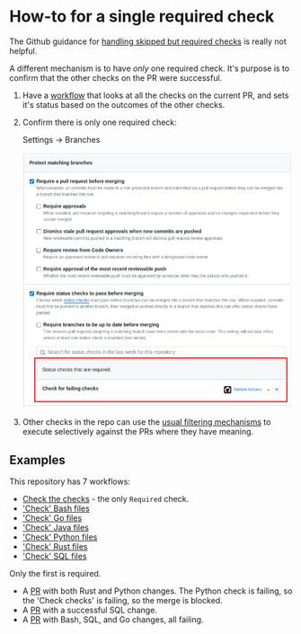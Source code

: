 # How-to for a single required check

The Github guidance for [handling skipped but required checks](https://docs.github.com/en/pull-requests/collaborating-with-pull-requests/collaborating-on-repositories-with-code-quality-features/troubleshooting-required-status-checks#handling-skipped-but-required-checks) is really not helpful.

A different mechanism is to have _only_ one required check. It's purpose is to
confirm that the other checks on the PR were successful.

1. Have a [workflow](.github/workflows/check-checks.yml) that looks at all the checks on the current PR, and sets it's
   status based on the outcomes of the other checks.

2. Confirm there is only one required check:

    Settings -> Branches

    ![Protect Matching Branches](protect-matching-branches.png)

3. Other checks in the repo can use the [usual filtering mechanisms](https://github.com/jsimpson-gro/workflows/blob/8782a01cbe908b0fdeea4d88ee9f3707ebe39916/.github/workflows/check-rust-files.yml#L3-L4) to execute
   selectively against the PRs where they have meaning.

## Examples

This repository has 7 workflows:
- [Check the checks](.github/workflows/check-checks.yml) - the only `Required` check.
- ['Check' Bash files](.github/workflows/check-bash-files.yml)
- ['Check' Go files](.github/workflows/check-go-files.yml)
- ['Check' Java files](.github/workflows/check-java-files.yml)
- ['Check' Python files](.github/workflows/check-python-files.yml)
- ['Check' Rust files](.github/workflows/check-rust-files.yml)
- ['Check' SQL files](.github/workflows/check-sql-files.yml)

Only the first is required.

- A [PR](https://github.com/jsimpson-gro/workflows/pull/10) with both Rust and Python changes. The Python check is failing, so
  the 'Check checks' is failing, so the merge is blocked.
- A [PR](https://github.com/jsimpson-gro/workflows/pull/14) with a successful SQL change.
- A [PR](https://github.com/jsimpson-gro/workflows/pull/13) with Bash, SQL, and Go changes, all failing.

